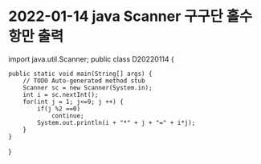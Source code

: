 # 2022-01-14 java Scanner 구구단 홀수항만 출력
import java.util.Scanner;
public class D20220114 {

	public static void main(String[] args) {
		// TODO Auto-generated method stub
		Scanner sc = new Scanner(System.in);
		int i = sc.nextInt();
		for(int j = 1; j<=9; j ++) {
			if(j %2 ==0)
				continue;
			System.out.println(i + "*" + j + "=" + i*j);
		}
	}

}
